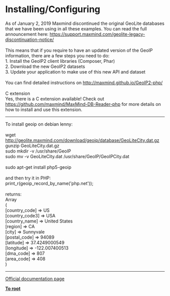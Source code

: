 # Installing/Configuring



As of January 2, 2019 Maxmind discontinued the original GeoLite databases that we have been using in all these examples. You can read the full announcement here: https://support.maxmind.com/geolite-legacy-discontinuation-notice/<br><br>This means that if you require to have an updated version of the GeoIP information, there are a few steps you need to do:<br>1. Install the GeoIP2 client libraries (Composer, Phar)<br>2. Download the new GeoIP2 datasets<br>3. Update your application to make use of this new API and dataset<br><br>You can find detailed instructions on http://maxmind.github.io/GeoIP2-php/<br><br>C extension<br>Yes, there is a C extension available! Check out https://github.com/maxmind/MaxMind-DB-Reader-php for more details on how to install and use this extension.  

---

To install geoip on debian lenny:<br><br>wget http://geolite.maxmind.com/download/geoip/database/GeoLiteCity.dat.gz<br>gunzip GeoLiteCity.dat.gz<br>sudo mkdir -v /usr/share/GeoIP<br>sudo mv -v GeoLiteCity.dat /usr/share/GeoIP/GeoIPCity.dat<br><br>sudo apt-get install php5-geoip<br><br>and then try it in PHP:<br>print_r(geoip_record_by_name(&apos;php.net&apos;));<br><br>returns:<br>Array<br>(<br>    [country_code] =&gt; US<br>    [country_code3] =&gt; USA<br>    [country_name] =&gt; United States<br>    [region] =&gt; CA<br>    [city] =&gt; Sunnyvale<br>    [postal_code] =&gt; 94089<br>    [latitude] =&gt; 37.4249000549<br>    [longitude] =&gt; -122.007400513<br>    [dma_code] =&gt; 807<br>    [area_code] =&gt; 408<br>)  

---

[Official documentation page](https://www.php.net/manual/en/geoip.setup.php)

**[To root](/README.md)**